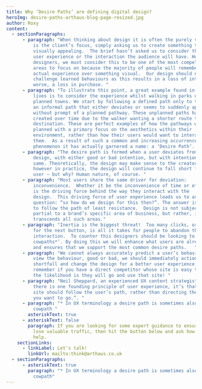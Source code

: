 ```yaml
---
title: Why ‘Desire Paths’ are defining digital design?
heroImg: desire-paths-arthaus-blog-page-resized.jpg
author: Roxy
content:
  - sectionParagraphs:
      - paragraph: "When thinking about design it is often the purely visual aspect that
          is the client’s focus, simply asking us to create something that is
          visually appealing.  The brief hasn’t asked us to consider the end
          user experience or the interaction the audience will have. However, as
          designers, we must consider this to be one of the most compelling
          areas to focus on because the majority of people will remember an
          actual experience over something visual.  Our design should not
          challenge learned behaviours as this results in a loss of interest, or
          worse, a loss in purchase. "
      - paragraph: "To illustrate this point, a great example found in our everyday
          lives is to consider the experience whilst walking in parks or older
          planned towns. We start by following a defined path only to then find
          an informal path that either deviates or seems to suddenly appear
          without prompt of a planned pathway. These unplanned paths have been
          created over time due to the walker wanting a shorter route to their
          destination. These are perfect examples of how the pathways were
          planned with a primary focus on the aesthetics within their
          environment, rather than how their users would want to interact with
          them.  As a result of such a common and increasing occurrence of this
          phenomenon it has actually garnered a name: a ‘Desire Path’. "
      - paragraph: "The desire path is formed when a user deviates from the planned
          design, with either good or bad intention, but with intention all the
          same. Theoretically, the design may make sense to the creators,
          however in practice, the design will continue to fall short for the
          user – but why? Human nature, of course. "
      - paragraph: "Most users share the same driver for deviation:
          inconvenience.  Whether it be the inconvenience of time or effort it
          is the driving force behind the way they interact with the
          design.  This driving force of user experience leads us to ask the
          question: “so how do we design for this then?”. The answer is simply
          to follow the path of least resistance.  Design is not subjective or
          partial to a brand’s specific area of business, but rather, it
          transcends all such areas."
      - paragraph: "Inertia is the biggest threat!  Too many clicks, or needing to look
          for the next button, is all it takes for people to abandon the
          interaction.  To counter this designers should be looking to ‘pave the
          cowpaths*’. By doing this we will enhance what users are already doing
          and ensures that we support the most common desire paths.   "
      - paragraph: "We cannot always accurately predict a user’s behaviour but once we
          view the behaviour, good or bad, we should immediately action any
          shortfall and change the design for a better user experience.  Always
          remember if you have a direct competitor whose site is easy to use,
          the likelihood is they will go and use that site! "
      - paragraph: "Neil Sheppard, an experienced UX content strategist, advises “If
          there is one founding principle of user experience, it’s that your
          site should follow the user’s path, rather than directing them where
          you want to go.”. "
      - paragraph: "* In UX terminology a desire path is sometimes also referred to as a
          cowpath "
        asteriskText: true
      - asteriskText: false
        paragraph: If you are looking for some expert guidance to ensure that you don’t
          lose valuable traffic, then hit the button below and ask how we can
          help.
    sectionLinks:
      - linkLabel: Let's talk!
        linkUrl: mailto:think@arthaus.co.uk
  - sectionParagraphs:
      - asteriskText: true
        paragraph: "* In UX terminology a desire path is sometimes also referred to as a
          cowpath"
---
```

